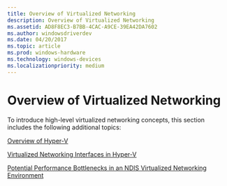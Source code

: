 ```yaml
---
title: Overview of Virtualized Networking
description: Overview of Virtualized Networking
ms.assetid: AD8F8EC3-B7BB-4CAC-A9CE-39EA42DA7602
ms.author: windowsdriverdev
ms.date: 04/20/2017
ms.topic: article
ms.prod: windows-hardware
ms.technology: windows-devices
ms.localizationpriority: medium
---
```


# Overview of Virtualized Networking


To introduce high-level virtualized networking concepts, this section includes the following additional topics:

[Overview of Hyper-V](overview-of-hyper-v.md)

[Virtualized Networking Interfaces in Hyper-V](virtualized-networking-interfaces-in-hyper-v.md)

[Potential Performance Bottlenecks in an NDIS Virtualized Networking Environment](potential-performance-bottlenecks-in-an-ndis-virtualized-networking-environment.md)

 

 





